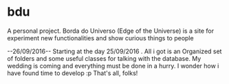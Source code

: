# bdu
A personal project. Borda do Universo (Edge of the Universe) is a site for experiment new functionalities and show curious things to people

--26/09/2016--
Starting at the day 25/09/2016 . All i got is an Organized set of folders and some useful classes for talking with the database.
My wedding is coming and everything must be done in a hurry. I wonder how i have found time to develop :p
That's all, folks!
